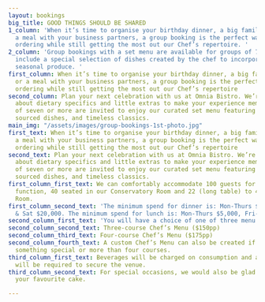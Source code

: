 ```yaml
---
layout: bookings
big_title: GOOD THINGS SHOULD BE SHARED
1_column: 'When it’s time to organise your birthday dinner, a big family lunch or
  a meal with your business partners, a group booking is the perfect way to simplify
  ordering while still getting the most out our Chef’s repertoire. '
2_column: 'Group bookings with a set menu are available for groups of 7 and more and
  include a special selection of dishes created by the chef to incorporate the finest
  seasonal produce. '
first_column: When it’s time to organise your birthday dinner, a big family lunch
  or a meal with your business partners, a group booking is the perfect way to simplify
  ordering while still getting the most out our Chef’s repertoire
second_column: Plan your next celebration with us at Omnia Bistro. We’re here to talk
  about dietary specifics and little extras to make your experience memorable. Parties
  of seven or more are invited to enjoy our curated set menu featuring our seasonally
  sourced dishes, and timeless classics.
main_img: "/assets/images/group-bookings-1st-photo.jpg"
first_text: When it’s time to organise your birthday dinner, a big family lunch or
  a meal with your business partners, a group booking is the perfect way to simplify
  ordering while still getting the most out our Chef’s repertoire
second_text: Plan your next celebration with us at Omnia Bistro. We’re here to talk
  about dietary specifics and little extras to make your experience memorable. Parties
  of seven or more are invited to enjoy our curated set menu featuring our seasonally
  sourced dishes, and timeless classics.
first_column_first_text: We can comfortably accommodate 100 guests for a cocktail
  function, 40 seated in our Conservatory Room and 22 (long table) to 40 in our Barrel
  Room.
first_column_second_text: 'The minimum spend for dinner is: Mon-Thurs $10,000, Fri
  & Sat $20,000. The minimum spend for lunch is: Mon-Thurs $5,000, Fri-Sun $7,500.'
second_column_first_text: 'You will have a choice of one of three menu options:'
second_column_second_text: Three-course Chef’s Menu ($150pp)
second_column_third_text: Four-course Chef’s Menu ($175pp)
second_column_fourth_text: A custom Chef’s Menu can also be created if you would like
  something special or more than four courses.
third_column_first_text: Beverages will be charged on consumption and a $500 deposit
  will be required to secure the venue.
third_column_second_text: For special occasions, we would also be glad to custom make
  your favourite cake.

---
```


